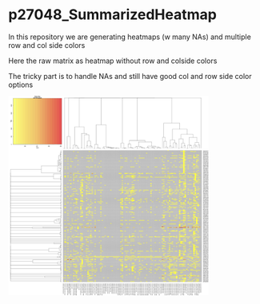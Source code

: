 # p27048_SummarizedHeatmap
In this repository we are generating  heatmaps (w many NAs) and multiple row and col side colors

Here the raw  matrix as heatmap without row and colside colors

The tricky part is to handle NAs and  still have good col and row side color options

<img src="img/p27048_Heatmap_humanProteins_2024-04-12_raw.jpg" width="400"> 
